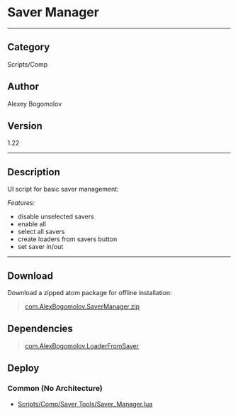# Saver Manager
___

## Category
Scripts/Comp

## Author
Alexey Bogomolov

## Version
1.22

___

## Description
<p>UI script for basic saver management:</p>
<p><i>Features:</i></p>
<ul>
	<li>disable unselected savers</li>
	<li>enable all</li>
	<li>select all savers</li>
	<li>create loaders from savers button</li>
	<li>set saver in/out</li>
</ul>



___

## Download

Download a zipped atom package for offline installation:
> [com.AlexBogomolov.SaverManager.zip](https://gitlab.com/WeSuckLess/Reactor/-/archive/master/Reactor-master.zip?path=Atoms/com.AlexBogomolov.SaverManager)  

## Dependencies

> [com.AlexBogomolov.LoaderFromSaver](com.AlexBogomolov.LoaderFromSaver.md)  
## Deploy

### Common (No Architecture)

<ul>
<li><a href="https://gitlab.com/WeSuckLess/Reactor/-/blob/master/Atoms/com.AlexBogomolov.SaverManager/Scripts/Comp/Saver Tools/Saver_Manager.lua?ref_type=heads">Scripts/Comp/Saver Tools/Saver_Manager.lua</a></li>
</ul>
